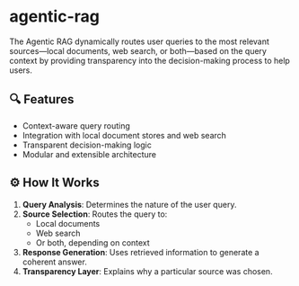 # agentic-rag
The Agentic RAG dynamically routes user queries to the most relevant sources—local documents, web search, or both—based on the query context by providing transparency into the decision-making process to help users.

## 🔍 Features
- Context-aware query routing
- Integration with local document stores and web search
- Transparent decision-making logic
- Modular and extensible architecture

## ⚙️ How It Works
1. **Query Analysis**: Determines the nature of the user query.
2. **Source Selection**: Routes the query to:
   - Local documents
   - Web search
   - Or both, depending on context
3. **Response Generation**: Uses retrieved information to generate a coherent answer.
4. **Transparency Layer**: Explains why a particular source was chosen.

